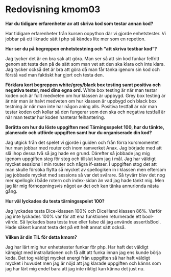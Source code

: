 ---
---
Redovisning kmom03
=========================


**Har du tidigare erfarenheter av att skriva kod som testar annan kod?**

Har tidigare erfarenheter från kursen oopython där vi gjorde enhetstester. Vi jobbar på ett liknade sätt i php så kändes lite mer som en repetion.  


**Hur ser du på begreppen enhetstestning och “att skriva testbar kod”?**

Jag tycker det är en bra sak att göra. Man ser så att sin kod funkar felfritt genom att testa den på de sätt som man vet att den ska klara och inte klara.
Jag tycker också det är bra att göra då man får tänka igenom sin kod och förstå vad man faktiskt har gjort och testa den.

**Förklara kort begreppen white/grey/black box testing samt positiva och negativa tester, med dina egna ord.**
White box testing är när man testar koden och är fullt medveten om hur klassen är uppbygd. Grey box testing är är när man är halvt medveten om hur klassen är uppbygd och black box testning är när man inte har någon aning alls. Positiva testfall är när man testar koden och kollar så den fungerar som den ska och negativa testfall är när man testar hur koden hanterar felhantering.


**Berätta om hur du löste uppgiften med Tärningsspelet 100, hur du tänkte, planerade och utförde uppgiften samt hur du organiserade din kod?**

Jag utgick från det spelet vi gjorde i guiden och från förra kursmomentet hur man jobbar med router och inom ramverket Anax. Jag började med att slå ihop dessa två så jag hade en grund. Därefter så jobbade jag mig igenom uppgiften steg för steg och tillslut kom jag i mål. Jag har väldigt mycket sessions i min router och några if-satser. I uppgiften stog det att man skulle försöka flytta så mycket av spellogiken in i klassen men eftersom jag jobbade mycket med sessions så var det svårare. Så tyvärr blev det nog mer spellogik i både rotern och index-sidan än vad jag hade tänkt mig. Men jag lär mig förhoppningsvis något av det och kan tänka annurlonda nästa gång.

**Hur väl lyckades du testa tärningsspelet 100?**

Jag lyckades testa Dice-klassen 100% och DiceHand klassen 86%. Varför jag inte lyckades 100% var för att ena funktionen returnerade ett bool-värde. Så lyckades bara testa true eller false då jag använde assertIsBool. Hade säkert kunnat testa det på ett helt annat sätt också.

**Vilken är din TIL för detta kmom?**

Jag har lärt mig hur enhetstester funkar för php. Har haft det väldigt kämpigt med instrallationen och få allt att funka innan jag ens kunde börja koda. Det tog väldigt mycket energi från uppgiften så har haft väldigt mycket i huvudet men jag är nöjd att jag klarade uppgiften och känns som jag har lärt mig endel bara att jag inte riktigt kan känna det just nu.
